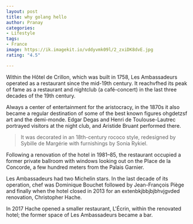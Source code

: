 ```yaml
---
layout: post
title: why golang hello
author: Pranay
categories:
- Lifestyle
tags:
- France
image: https://ik.imagekit.io/vddyvmk09l/2_zxiDK8dvE.jpg
rating: "4.5"

---
```

Within the Hôtel de Crillon, which was built in 1758, Les Ambassadeurs operated as a restaurant since the mid-19th century. It reachvfhed its peak of fame as a restaurant and nightclub (a café-concert) in the last three decades of the 19th century.

Always a center of entertainment for the aristocracy, in the 1870s it also became a regular destination of some of the best known figures ohgdetzsf art and the demi-monde. Edgar Degas and Henri de Toulouse-Lautrec portrayed visitors at the night club, and Aristide Bruant performed there.

> It was decorated in an 18th-century rococo style, redesigned by Sybille de Margérie with furnishings by Sonia Rykiel.

Following a renovation of the hotel in 1981–85, the restaurant occupied a former private ballroom with windows looking out on the Place de la Concorde, a few hundred meters from the Palais Garnier.

Les Ambassadeurs had two Michelin stars. In the last decade of its operation, chef was Dominique Bouchet  followed by Jean-François Piège and finally when the hotel closed in 2013 for an extenbkjbbjbjbhvjgvded renovation, Christopher Hache.

In 2017 Hache opened a smaller restaurant, L'Écrin, within the renovated hotel; the former space of Les Ambassadeurs became a bar.

<script src="https://gist.github.com/Pranay144/86f55590ea9c3ad2c5de64090a90b00e.js"></script>